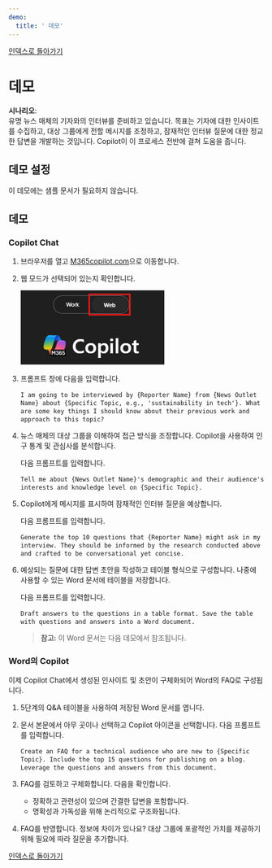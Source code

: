 ```yaml
---
demo:
  title: ' 데모'
---
```


[인덱스로 돌아가기](https://microsoftlearning.github.io/MS-4021-Copilot-Immersion-Experience/)

#  데모

**시나리오**:  
유명 뉴스 매체의 기자와의 인터뷰를 준비하고 있습니다. 목표는 기자에 대한 인사이트를 수집하고, 대상 그룹에게 전할 메시지를 조정하고, 잠재적인 인터뷰 질문에 대한 정교한 답변을 개발하는 것입니다. Copilot이 이 프로세스 전반에 걸쳐 도움을 줍니다.

## 데모 설정

이 데모에는 샘플 문서가 필요하지 않습니다.

## 데모

### Copilot Chat

1. 브라우저를 열고 [M365copilot.com](https://m365copilot.com/)으로 이동합니다.

1. 웹 모드가 선택되어 있는지 확인합니다.

    ![웹 모드 탭을 보여 주는 스크린샷.](../Prompts/Media/web-mode.png)

1. 프롬프트 창에 다음을 입력합니다.

    ```text
    I am going to be interviewed by {Reporter Name} from {News Outlet Name} about {Specific Topic, e.g., 'sustainability in tech'}. What are some key things I should know about their previous work and approach to this topic?
    ```

1. 뉴스 매체의 대상 그룹을 이해하여 접근 방식을 조정합니다. Copilot을 사용하여 인구 통계 및 관심사를 분석합니다.

    다음 프롬프트를 입력합니다.

    ```text
    Tell me about {News Outlet Name}'s demographic and their audience's interests and knowledge level on {Specific Topic}.
    ```

1. Copilot에게 메시지를 표시하여 잠재적인 인터뷰 질문을 예상합니다.

    다음 프롬프트를 입력합니다.

    ```text
    Generate the top 10 questions that {Reporter Name} might ask in my interview. They should be informed by the research conducted above and crafted to be conversational yet concise.
    ```

1. 예상되는 질문에 대한 답변 초안을 작성하고 테이블 형식으로 구성합니다. 나중에 사용할 수 있는 Word 문서에 테이블을 저장합니다.

    다음 프롬프트를 입력합니다.

    ```text
    Draft answers to the questions in a table format. Save the table with questions and answers into a Word document.
    ```

    > **참고:** 이 Word 문서는 다음 데모에서 참조됩니다.

### Word의 Copilot

이제 Copilot Chat에서 생성된 인사이트 및 초안이 구체화되어 Word의 FAQ로 구성됩니다.

1. 5단계의 Q&A 테이블을 사용하여 저장된 Word 문서를 엽니다.

1. 문서 본문에서 아무 곳이나 선택하고 Copilot 아이콘을 선택합니다. 다음 프롬프트를 입력합니다.

    ```text
    Create an FAQ for a technical audience who are new to {Specific Topic}. Include the top 15 questions for publishing on a blog. Leverage the questions and answers from this document.
    ```

1. FAQ를 검토하고 구체화합니다. 다음을 확인합니다.
    - 정확하고 관련성이 있으며 간결한 답변을 포함합니다.
    - 명확성과 가독성을 위해 논리적으로 구조화됩니다.

1. FAQ를 반영합니다. 정보에 차이가 있나요? 대상 그룹에 포괄적인 가치를 제공하기 위해 필요에 따라 질문을 추가합니다.

[인덱스로 돌아가기](https://microsoftlearning.github.io/MS-4021-Copilot-Immersion-Experience/)
